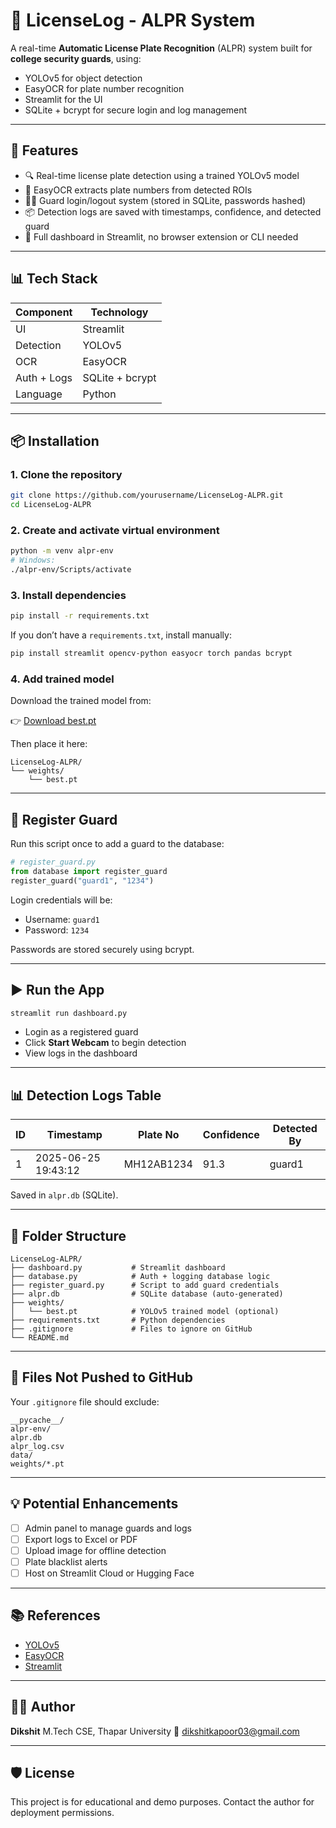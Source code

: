 # 🚗 LicenseLog - ALPR System

A real-time **Automatic License Plate Recognition** (ALPR) system built for **college security guards**, using:

* YOLOv5 for object detection
* EasyOCR for plate number recognition
* Streamlit for the UI
* SQLite + bcrypt for secure login and log management

---

## 📸 Features

* 🔍 Real-time license plate detection using a trained YOLOv5 model
* 🧠 EasyOCR extracts plate numbers from detected ROIs
* 👮‍♂️ Guard login/logout system (stored in SQLite, passwords hashed)
* 📦 Detection logs are saved with timestamps, confidence, and detected guard
* 🧾 Full dashboard in Streamlit, no browser extension or CLI needed

---

## 📊 Tech Stack

| Component   | Technology      |
| ----------- | --------------- |
| UI          | Streamlit       |
| Detection   | YOLOv5          |
| OCR         | EasyOCR         |
| Auth + Logs | SQLite + bcrypt |
| Language    | Python          |

---

## 📦 Installation

### 1. Clone the repository

```bash
git clone https://github.com/yourusername/LicenseLog-ALPR.git
cd LicenseLog-ALPR
```

### 2. Create and activate virtual environment

```bash
python -m venv alpr-env
# Windows:
./alpr-env/Scripts/activate
```

### 3. Install dependencies

```bash
pip install -r requirements.txt
```

If you don’t have a `requirements.txt`, install manually:

```bash
pip install streamlit opencv-python easyocr torch pandas bcrypt
```

### 4. Add trained model

Download the trained model from:

👉 [Download best.pt](https://drive.google.com/file/d/1gewNNTHYEZtJqU4AUkGfjPdDKYGhh2hG/view?usp=sharing)

Then place it here:

```
LicenseLog-ALPR/
└── weights/
    └── best.pt
```

---

## 🔐 Register Guard

Run this script once to add a guard to the database:

```python
# register_guard.py
from database import register_guard
register_guard("guard1", "1234")
```

Login credentials will be:

* Username: `guard1`
* Password: `1234`

Passwords are stored securely using bcrypt.

---

## ▶️ Run the App

```bash
streamlit run dashboard.py
```

* Login as a registered guard
* Click **Start Webcam** to begin detection
* View logs in the dashboard

---

## 📊 Detection Logs Table

| ID | Timestamp           | Plate No   | Confidence | Detected By |
| -- | ------------------- | ---------- | ---------- | ----------- |
| 1  | 2025-06-25 19:43:12 | MH12AB1234 | 91.3       | guard1      |

Saved in `alpr.db` (SQLite).

---

## 🧱 Folder Structure

```
LicenseLog-ALPR/
├── dashboard.py           # Streamlit dashboard
├── database.py            # Auth + logging database logic
├── register_guard.py      # Script to add guard credentials
├── alpr.db                # SQLite database (auto-generated)
├── weights/
│   └── best.pt            # YOLOv5 trained model (optional)
├── requirements.txt       # Python dependencies
├── .gitignore             # Files to ignore on GitHub
└── README.md
```

---

## 🚫 Files Not Pushed to GitHub

Your `.gitignore` file should exclude:

```
__pycache__/
alpr-env/
alpr.db
alpr_log.csv
data/
weights/*.pt
```

---

## 💡 Potential Enhancements

* [ ] Admin panel to manage guards and logs
* [ ] Export logs to Excel or PDF
* [ ] Upload image for offline detection
* [ ] Plate blacklist alerts
* [ ] Host on Streamlit Cloud or Hugging Face

---

## 📚 References

* [YOLOv5](https://github.com/ultralytics/yolov5)
* [EasyOCR](https://github.com/JaidedAI/EasyOCR)
* [Streamlit](https://streamlit.io/)

---

## 👨‍💻 Author

**Dikshit**
M.Tech CSE, Thapar University
📧 [dikshitkapoor03@gmail.com](mailto:dikshitkapoor03@gmail.com)

---

## 🛡️ License

This project is for educational and demo purposes. Contact the author for deployment permissions.
